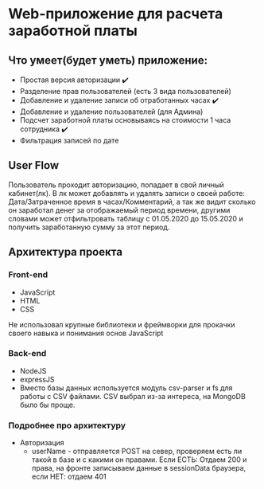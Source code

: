 # Web-приложение для расчета заработной платы

## Что умеет(будет уметь) приложение:

- Простая версия авторизации :heavy_check_mark:
- Разделение прав пользователей (есть 3 вида пользователей)
- Добавление и удаление записи об отработанных часах :heavy_check_mark:
- Добавление и удаление пользователей (для Админа)
- Подсчет заработной платы основываясь на стоимости 1 часа сотрудника :heavy_check_mark:
- Фильтрация записей по дате

## User Flow

Пользователь проходит авторизацию, попадает в свой личный кабинет(лк).
В лк может добавлять и удалять записи о своей работе: Дата/Затраченное время в часах/Комментарий,
а так же видит сколько он заработал денег за отображаемый период времени,
другими словами может отфильтровать таблицу с 01.05.2020 до 15.05.2020 и получить заработанную сумму за этот период.

## Архитектура проекта

### Front-end
- JavaScript
- HTML
- CSS

Не использовал крупные библиотеки и фреймворки для прокачки своего навыка и понимания основ JavaScript

### Back-end
- NodeJS
- expressJS
- Вместо базы данных используется модуль csv-parser и fs для работы с CSV файлами. CSV выбрал из-за интереса, на MongoDB было бы проще.

### Подробнее про архитектуру

+ Авторизация
  + userName - отправляется POST на север, проверяем есть ли такой в базе и с какими он правами. Если ЕСТЬ: Отдаем 200 и права, на фронте записываем данные в sessionData браузера, если НЕТ: отдаем 401
